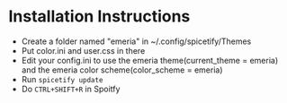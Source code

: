 # Installation Instructions

- Create a folder named "emeria" in ~/.config/spicetify/Themes
- Put color.ini and user.css in there
- Edit your config.ini to use the emeria theme(current_theme = emeria) and the emeria color scheme(color_scheme = emeria)
- Run `spicetify update`
- Do `CTRL+SHIFT+R` in Spoitfy
